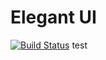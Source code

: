 # Elegant UI 
[![Build Status](https://travis-ci.org/Elegant-Org/Elegant-Doc.svg?branch=master)](https://travis-ci.org/Elegant-Org/Elegant-Doc)
test
